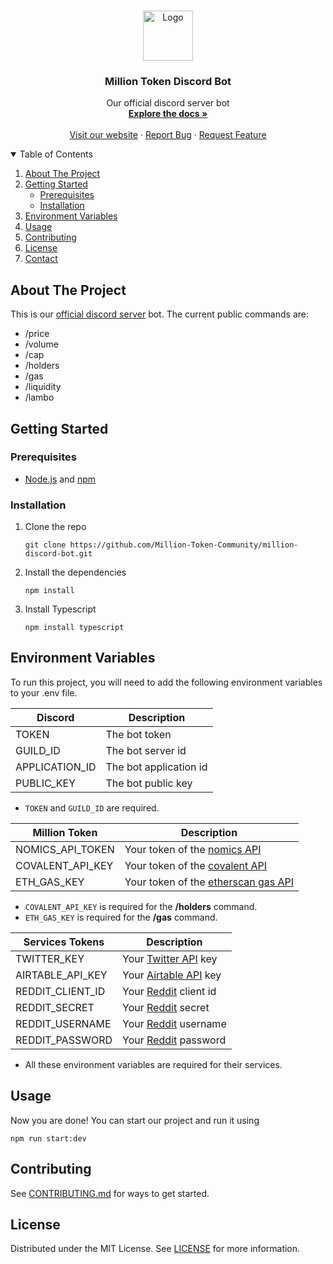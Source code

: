 <br />
<p align="center">
  <a href="https://www.milliontoken.org/">
    <img src="https://assets.coingecko.com/coins/images/16825/large/logo200x200.png" alt="Logo" width="80" height="80">
  </a>

<h3 align="center">Million Token Discord Bot</h3>

  <p align="center">
    Our official discord server bot
    <br />
    <a href="https://github.com/Million-Token-Community/million-discord-bot/blob/main/README.md"><strong>Explore the docs »</strong></a>
    <br />
    <br />
    <a href="https://www.milliontoken.org/">Visit our website</a>
    ·
    <a href="https://github.com/Million-Token-Community/million-discord-bot/issues/new">Report Bug</a>
    ·
    <a href="https://github.com/Million-Token-Community/million-discord-bot/issues/new">Request Feature</a>
  </p>
</p>

<!-- TABLE OF CONTENTS -->
<details open="open">
  <summary>Table of Contents</summary>
  <ol>
    <li>
      <a href="#about-the-project">About The Project</a>
    </li>
    <li>
      <a href="#getting-started">Getting Started</a>
      <ul>
        <li><a href="#prerequisites">Prerequisites</a></li>
        <li><a href="#installation">Installation</a></li>
      </ul>
    </li>
    <li><a href="#environment-variables">Environment Variables</a></li>
    <li><a href="#usage">Usage</a></li>
    <li><a href="#contributing">Contributing</a></li>
    <li><a href="#license">License</a></li>
    <li><a href="#contact">Contact</a></li>
  </ol>
</details>



<!-- ABOUT THE PROJECT -->

## About The Project

This is our [official discord server](https://discord.com/invite/million) bot.
The current public commands are:
* /price
* /volume
* /cap
* /holders
* /gas
* /liquidity
* /lambo


<!-- GETTING STARTED -->

## Getting Started

### Prerequisites
* [Node.js](https://nodejs.org/en/) and [npm](https://nodejs.org/en/)

### Installation
1. Clone the repo
   ```shell
   git clone https://github.com/Million-Token-Community/million-discord-bot.git
   ```
2. Install the dependencies
   ```shell
   npm install
   ```

3. Install Typescript
   ```shell
   npm install typescript
   ```

<!-- USAGE EXAMPLES -->


## Environment Variables

To run this project, you will need to add the following environment variables to your .env file.


| Discord        | Description               |
|----------------|---------------------------|
| TOKEN          | The bot token     |
| GUILD_ID       | The bot server id |
| APPLICATION_ID | The bot application id    |
| PUBLIC_KEY     | The bot public key        |

* `TOKEN` and `GUILD_ID` are required.

| Million Token    | Description                         |
|------------------|-------------------------------------|
| NOMICS_API_TOKEN | Your token of the [nomics API](https://nomics.com/)        |
| COVALENT_API_KEY | Your token of the [covalent API](https://nomics.com/)       |
| ETH_GAS_KEY      | Your token of the [etherscan gas API](https://etherscan.io/gastracker)        |

* `COVALENT_API_KEY` is required for the **/holders** command.
* `ETH_GAS_KEY` is required for the **/gas** command.

| Services Tokens | Description                         |
|---------------------|-------------------------------------|
| TWITTER_KEY      | Your [Twitter API](https://developer.twitter.com/en/docs/twitter-api) key         |
| AIRTABLE_API_KEY | Your [Airtable API](https://airtable.com/api) key   |
| REDDIT_CLIENT_ID | Your [Reddit](https://www.reddit.com/dev/api/) client id     |
| REDDIT_SECRET    | Your [Reddit](https://www.reddit.com/dev/api/) secret  |
| REDDIT_USERNAME  | Your [Reddit](https://www.reddit.com/dev/api/) username |
| REDDIT_PASSWORD  | Your [Reddit](https://www.reddit.com/dev/api/) password  |

* All these environment variables are required for their services.

## Usage

Now you are done! You can start our project and run it using

```shell
npm run start:dev
```

## Contributing

See [CONTRIBUTING.md](https://github.com/Million-Token-Community/million-discord-bot/blob/main/CONTRIBUTING.md) for ways to get started.

<!-- LICENSE -->

## License

Distributed under the MIT License. See [LICENSE](https://github.com/Million-Token-Community/million-discord-bot/blob/main/LICENSE) for more
information.
